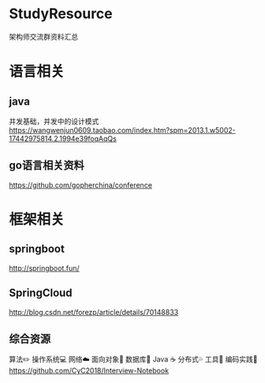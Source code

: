 # StudyResource
架构师交流群资料汇总
# 语言相关
## java
  并发基础，并发中的设计模式
  https://wangwenjun0609.taobao.com/index.htm?spm=2013.1.w5002-17442975814.2.1994e39foqAqQs
  
  
## go语言相关资料
  https://github.com/gopherchina/conference
# 框架相关
## springboot
  http://springboot.fun/
## SpringCloud    
  http://blog.csdn.net/forezp/article/details/70148833

## 综合资源
  算法✏️	操作系统💻	网络☁️	面向对象👫	数据库💾	Java ☕️	分布式💦	工具🔨	编码实践🙊
  https://github.com/CyC2018/Interview-Notebook
  

